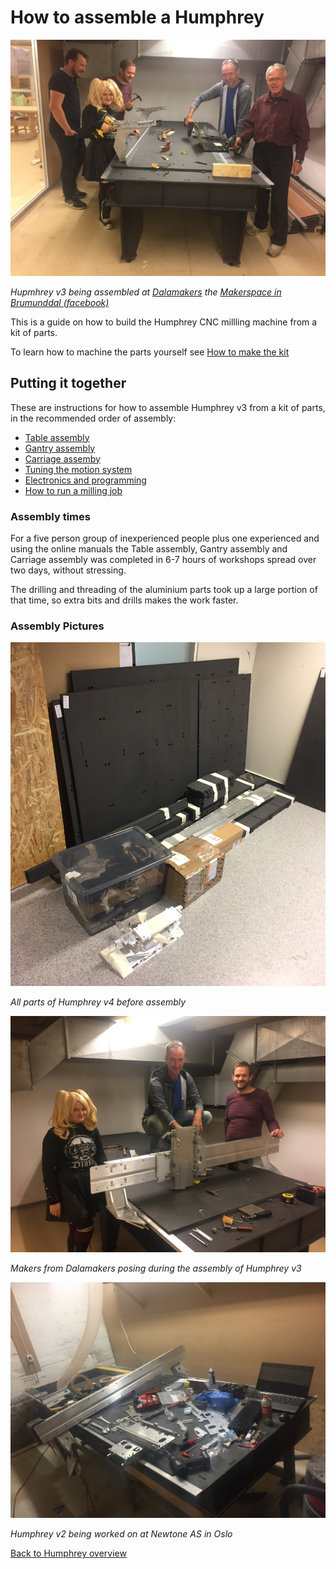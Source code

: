# How to assemble a Humphrey

![making_humphrey_group.jpg](./img/installation/making_humphrey_group.jpg)

*Hupmhrey v3 being assembled at [Dalamakers](https://dalamakers.no) the [Makerspace in Brumunddal (facebook)](https://www.facebook.com/pages/category/Nonprofit-Organization/Makerspace-i-Brumunddal-199245720667673/)*

This is a guide on how to build the Humphrey CNC millling machine from a kit of parts.

To learn how to machine the parts yourself see [How to make the kit](Humphrey_how_to_make.md)

## Putting it together

These are instructions for how to assemble Humphrey v3 from a kit of parts, in the recommended order of assembly:

* [Table assembly](Table_assembly.md)
* [Gantry assembly](Gantry_assembly.md)
* [Carriage assemby](Carriage_assembly.md)
* [Tuning the motion system](tuning.md)
* [Electronics and programming](electronics.md)
* [How to run a milling job](https://github.com/fellesverkstedet/fabricatable-machines/wiki/How-to-use#humphrey)

### Assembly times

For a five person group of inexperienced people plus one experienced and using the online manuals the Table assembly, Gantry assembly and Carriage assembly was completed in 6-7 hours of workshops spread over two days, without stressing.

The drilling and threading of the aluminium parts took up a large portion of that time, so extra bits and drills makes the work faster.

### Assembly Pictures

![All parts to build the machine](img/all_parts_before_assembly.jpg)

*All parts of Humphrey v4 before assembly*

![posing_with_motion_system](img/installation/posing_with_motion_system.JPG)

*Makers from Dalamakers posing during the assembly of Humphrey v3*

![Upgrade](img/humphrey_being_upgraded_to_rollers.JPG)

*Humphrey v2 being worked on at Newtone AS in Oslo*

[Back to Humphrey overview](README.md)





